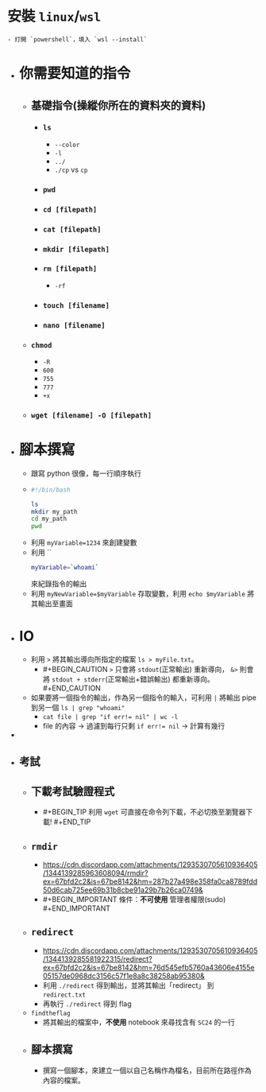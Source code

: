 # 安裝 `linux`/`wsl`
	- 打開 `powershell`，填入 `wsl --install`
- # 你需要知道的指令
	- ## 基礎指令(操縱你所在的資料夾的資料)
		- ### `ls`
			- ``--color``
			- `-l`
			- `../`
			- `./cp` vs `cp`
		- ### `pwd`
		- ### ``cd [filepath]``
		- ### ``cat [filepath]``
		- ### `mkdir [filepath]`
		- ### `rm [filepath]`
			- `-rf`
		- ### `touch [filename]`
		- ### ``nano [filename]``
	- ### `chmod`
		- `-R`
		- `600`
		- `755`
		- `777`
		- `+x`
	- ### `wget [filename] -O [filepath]`
- # 腳本撰寫
	- 跟寫 python 很像，每一行順序執行
	- ```bash
	  #!/bin/bash
	  
	  ls
	  mkdir my_path
	  cd my_path
	  pwd
	  ```
	- 利用 `myVariable=1234` 來創建變數
	- 利用 ``
	  ```bash 
	  myVariable=`whoami`
	  ```
	  來紀錄指令的輸出
	- 利用 `myNewVariable=$myVariable` 存取變數，利用 `echo $myVariable` 將其輸出至畫面
- # IO
	- 利用 `>` 將其輸出導向所指定的檔案 `ls > myFile.txt`。
		- #+BEGIN_CAUTION
		  `>` 只會將 `stdout`(正常輸出) 重新導向，
		  `&>` 則會將 `stdout + stderr`(正常輸出+錯誤輸出) 都重新導向。
		  #+END_CAUTION
	- 如果要將一個指令的輸出，作為另一個指令的輸入，可利用 `|` 將輸出 pipe 到另一個 `ls | grep "whoami"`
		- `cat file | grep "if err!= nil" | wc -l`
		- file 的內容 -> 過濾到每行只剩 `if err!= nil` -> 計算有幾行
-
- ## 考試
	- ## 下載考試驗證程式
		- #+BEGIN_TIP
		  利用 `wget` 可直接在命令列下載，不必切換至瀏覽器下載!
		  #+END_TIP
	- ## `rmdir`
		- https://cdn.discordapp.com/attachments/1293530705610936405/1344139285963608094/rmdir?ex=67bfd2c2&is=67be8142&hm=287b27a498e358fa0ca8789fdd50d6cab725ee69b31b8cbe91a29b7b26ca0749&
		- #+BEGIN_IMPORTANT
		  條件：**不可使用** 管理者權限(sudo)
		  #+END_IMPORTANT
	- ## `redirect`
		- https://cdn.discordapp.com/attachments/1293530705610936405/1344139285581922315/redirect?ex=67bfd2c2&is=67be8142&hm=76d545efb5760a43606e4155e05157de0968dc3156c57f1e8a8c38258ab95380&
		- 利用 `./redirect` 得到輸出，並將其輸出「redirect」 到 `redirect.txt`
		- 再執行 `./redirect` 得到 flag
	- `findtheflag`
		- 將其輸出的檔案中，**不使用** notebook 來尋找含有 `SC24` 的一行
	- ## 腳本撰寫
		- 撰寫一個腳本，來建立一個以自己名稱作為檔名，目前所在路徑作為內容的檔案。